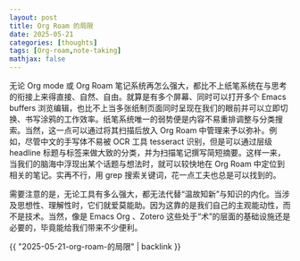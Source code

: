 ```yaml
---
layout: post
title: Org Roam 的局限
date: 2025-05-21
categories: [thoughts]
tags: [Org-roam,note-taking]
mathjax: false
---
```


无论 Org mode 或 Org Roam 笔记系统再怎么强大，都比不上纸笔系统在与思考的衔接上来得直接、自然、自由。就算是有多个屏幕、同时可以打开多个 Emacs buffers 浏览编辑，也比不上当多张纸制页面同时呈现在我们的眼前并可以立即切换、书写涂鸦的工作效率。纸笔系统唯一的弱势便是内容不易重排调整与分类搜索。当然，这一点可以通过将其扫描后放入 Org Roam 中管理来予以弥补。例如，尽管中文的手写体不易被 OCR 工具 tesseract 识别，但是可以通过层级 headline 标题与标签来做大致的分类，并为扫描笔记撰写简短摘要。这样一来，当我们的脑海中浮现出某个话题与想法时，就可以较快地在 Org Roam 中定位到相关的笔记。实再不行，用 grep 搜索关键词，花一点工夫也总是可以找到的。

需要注意的是，无论工具有多么强大，都无法代替“温故知新”与知识的内化。当涉及思想性、理解性时，它们就爱莫能助。因为这靠的是我们自己的主观能动性，而不是技术。当然，像是 Emacs Org 、Zotero 这些处于“术”的层面的基础设施还是必要的，毕竟能给我们带来不少便利。

{{ "2025-05-21-org-roam-的局限" | backlink }}
